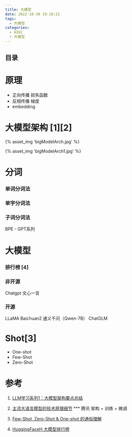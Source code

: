 ```yaml
---
title: 大模型
date: 2022-10-30 19:10:21
tags:
  - 大模型
categories: 
  - AIGC
  - 大模型  
---
```


<p></p>
<!-- more -->

## 目录
<!-- toc -->


# 原理
+ 正向传播
  损失函数  
+ 反相传播
  梯度
+ embedding



# 大模型架构 [1][2]

{% asset_img 'bigModelArch.jpg' %}

{% asset_img 'bigModelArch1.jpg' %}


#  分词
### 单词分词法
### 单字分词法
### 子词分词法
BPE - GPT系列


# 大模型
###  排行榜 [4]

### 非开源
  Chatgpt
  文心一言

### 开源
  LLaMA
  Baichuan2
  通义千问（Qwen-7B） 
  ChatGLM

# Shot[3]
+ One-shot 
+ Few-Shot
+ Zero-Shot 


# 参考
1. [LLM学习系列1：大模型架构要点总结](https://zhuanlan.zhihu.com/p/648050614)

2. [主流大语言模型的技术原理细节](https://cloud.tencent.com/developer/article/2328541) *** 腾讯     架构 + 训练 + 微调

3. [Few-Shot, Zero-Shot & One-shot 的通俗理解](https://zhuanlan.zhihu.com/p/624793654) 

4. [HuggingFaceH 大模型排行榜](https://huggingface.co/spaces/HuggingFaceH4/open_llm_leaderboard)


